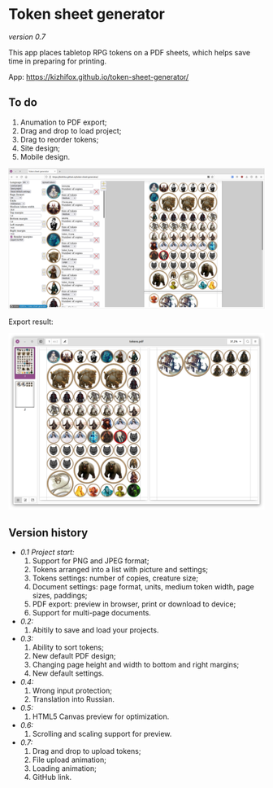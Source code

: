 # Token sheet generator

*version 0.7*

This app places tabletop RPG tokens on a PDF sheets, which helps save time in preparing for printing.

App: https://kizhifox.github.io/token-sheet-generator/

## To do

1. Anumation to PDF export;
2. Drag and drop to load project;
3. Drag to reorder tokens;
4. Site design;
5. Mobile design.

![Screenshot of the program](screenshotv0_7.png)

Export result:

![Screenshot of the program](screenshotPDF.png)

## Version history

* *0.1 Project start:*
  1. Support for PNG and JPEG format;
  2. Tokens arranged into a list with picture and settings;
  3. Tokens settings: number of copies, creature size;
  4. Document settings: page format, units, medium token width, page sizes, paddings;
  5. PDF export: preview in browser, print or download to device;
  6. Support for multi-page documents.
* *0.2:*
  1. Abitily to save and load your projects.
* *0.3:*
  1. Ability to sort tokens;
  2. New default PDF design;
  3. Changing page height and width to bottom and right margins;
  4. New default settings.
* *0.4:*
  1. Wrong input protection;
  2. Translation into Russian.
* *0.5:*
  1. HTML5 Canvas preview for optimization.
* *0.6:*
  1. Scrolling and scaling support for preview.
* *0.7:*
  1. Drag and drop to upload tokens;
  2. File upload animation;
  3. Loading animation;
  4. GitHub link.
